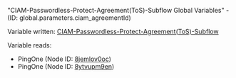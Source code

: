 "CIAM-Passwordless-Protect-Agreement(ToS)-Subflow Global Variables" - (ID: global.parameters.ciam_agreementId)

Variable written:
[CIAM-Passwordless-Protect-Agreement(ToS)-Subflow](../index.md#Variables)

Variable reads:
* PingOne (Node ID: [8jemlov0oc](../nodes/8jemlov0oc.md))
* PingOne (Node ID: [8ytvupm9en](../nodes/8ytvupm9en.md))
